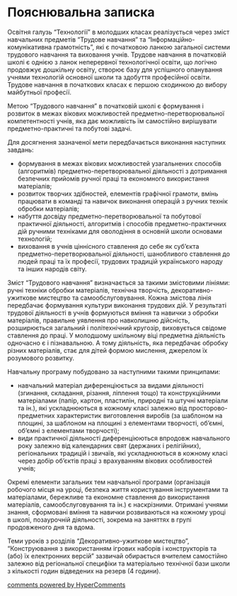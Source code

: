 <div id="hypercomments_widget" class="js-hypercomments-widget invisible"></div>

# Пояснювальна записка

Освітня галузь “Технології” в молодших класах реалізується через зміст навчальних предметів “Трудове навчання” та “Інформаційно-комунікативна грамотність”, які є початковою ланкою загальної системи трудового навчання та виховання учнів. Трудове навчання в початковій школі є однією з ланок неперервної технологічної освіти, що логічно продовжує дошкільну освіту, створює базу для успішного опанування учнями технологій основної школи та здобуття професійної освіти. Трудове навчання в початкових класах є першою сходинкою до вибору майбутньої професії.

Метою “Трудового навчання” в початковій школі є формування і розвиток в межах вікових можливостей предметно-перетворювальної компетентності учнів, яка дає можливість їм самостійно вирішувати предметно-практичні та побутові задачі. 

Для досягнення зазначеної мети передбачається виконання наступних завдань:
<ul type="disc">
<li>формування в межах вікових можливостей узагальнених способів (алгоритмів) предметно-перетворювальної діяльності з дотримання безпечних прийомів ручної праці та економного використання матеріалів;</li>
<li>розвиток творчих здібностей, елементів графічної грамоти, вмінь працювати в команді та навичок виконання операцій з ручних технік обробки матеріалів;</li>
<li>набуття досвіду предметно-перетворювальної та побутової практичної діяльності, алгоритмів і способів предметно-практичних дій ручними техніками для оволодіння в основній школи основами технологій;</li>
<li>виховання в учнів ціннісного ставлення до себе як суб’єкта предметно-перетворювальної діяльності, шанобливого ставлення до людей праці та їх професії, трудових традицій українського народу та інших народів світу.</li>
</ul>

Зміст “Трудового навчання” визначається за такими змістовими лініями: ручні техніки обробки матеріалів, технічна творчість, декоративно-ужиткове мистецтво та самообслуговування. Кожна змістова лінія передбачає формування культури виконання трудових дій. У результаті трудової діяльності в учнів формуються вміння та навички з обробки матеріалів, правильне уявлення про навколишню дійсність, розширюється загальний і політехнічний кругозір, виховується свідоме ставлення до праці. У молодшому шкільному віці предметна діяльність одночасно є і пізнавальною. А тому діяльність, яка передбачає обробку різних матеріалів, стає для дітей формою мислення, джерелом їх розумового розвитку.

Навчальну програму побудовано за наступними такими принципами: 
<ul type="disc">
<li>навчальний матеріал диференціюється за видами діяльності (згинання, складання, різання, ліплення тощо) та конструкційними матеріалами (папір, картон, пластилін, природні та штучні матеріали та ін.), які ускладнюються в кожному класі залежно від просторово-предметних характеристик виготовлення виробів (за шаблоном на площині, за шаблоном на площині з елементами творчості, об’ємні, об’ємні з елементами творчості);</li>
<li>види практичної діяльності диференціюються впродовж навчального року залежно від календарних свят (держаних і релігійних), регіональних традицій і звичаїв, які ускладнюються в кожному класі через добір об’єктів праці з врахуванням вікових особливостей учнів;</li>
</ul>

Окремі елементи загальних тем навчальної програми (організація робочого місця на уроці, безпека життя користування інструментами та матеріалами, бережливе та економне ставлення до використання матеріалів, самообслуговування та ін.) є наскрізними. Отримані учнями знання, сформовані вміння та навички розвиваються на кожному уроці в школі, позаурочній діяльності, зокрема на заняттях в групі продовженого дня та вдома.

Теми уроків з розділів “Декоративно-ужиткове мистецтво”, “Конструювання з використанням ігрових наборів і конструкторів та (або) їх електронних версій” зазвичай обирається вчителем самостійно залежно від регіональної специфіки та матеріально технічної бази школи з кількості годин відведених на резерв (4 години).

<div class="js-hypercomments-container">
    <a href="http://hypercomments.com" class="hc-link" title="comments widget">comments powered by HyperComments</a>
</div>